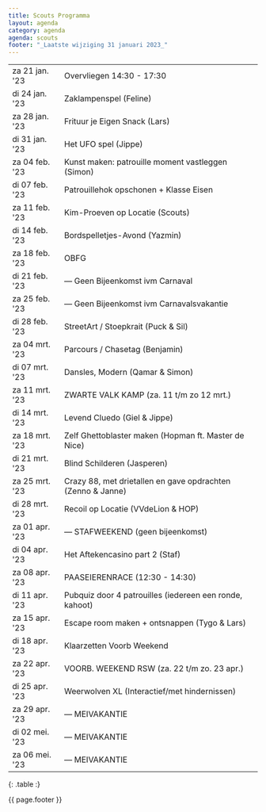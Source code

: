 ```yaml
---
title: Scouts Programma
layout: agenda
category: agenda
agenda: scouts
footer: "_Laatste wijziging 31 januari 2023_"
---
```


| | |
|---|---|
| za 21 jan. '23 | Overvliegen 14:30 - 17:30 |
| di 24 jan. '23 | Zaklampenspel (Feline) |
| za 28 jan. '23 | Frituur je Eigen Snack (Lars) |
| di 31 jan. '23 | Het UFO spel (Jippe) |
| za 04 feb. '23 | Kunst maken: patrouille moment vastleggen (Simon) |
| di 07 feb. '23 | Patrouillehok opschonen + Klasse Eisen |
| za 11 feb. '23 | Kim-Proeven op Locatie (Scouts) |
| di 14 feb. '23 | Bordspelletjes-Avond (Yazmin) |
| za 18 feb. '23 | OBFG |
| di 21 feb. '23 | — Geen Bijeenkomst ivm Carnaval |
| za 25 feb. '23 | — Geen Bijeenkomst ivm Carnavalsvakantie |
| di 28 feb. '23 | StreetArt / Stoepkrait (Puck & Sil) |
| za 04 mrt. '23 | Parcours / Chasetag (Benjamin) |
| di 07 mrt. '23 | Dansles, Modern (Qamar & Simon) |
| za 11 mrt. '23 | ZWARTE VALK KAMP (za. 11 t/m zo 12 mrt.) |
| di 14 mrt. '23 | Levend Cluedo (Giel & Jippe) |
| za 18 mrt. '23 | Zelf Ghettoblaster maken (Hopman ft. Master de Nice) |
| di 21 mrt. '23 | Blind Schilderen (Jasperen) |
| za 25 mrt. '23 | Crazy 88, met drietallen en gave opdrachten (Zenno & Janne) |
| di 28 mrt. '23 | Recoil op Locatie (VVdeLion & HOP) |
| za 01 apr. '23 | — STAFWEEKEND (geen bijeenkomst) |
| di 04 apr. '23 | Het Aftekencasino part 2 (Staf) |
| za 08 apr. '23 | PAASEIERENRACE (12:30 - 14:30) |
| di 11 apr. '23 | Pubquiz door 4 patrouilles (iedereen een ronde, kahoot) |
| za 15 apr. '23 | Escape room maken + ontsnappen (Tygo & Lars) |
| di 18 apr. '23 | Klaarzetten Voorb Weekend |
| za 22 apr. '23 | VOORB. WEEKEND RSW (za. 22 t/m zo. 23 apr.) |
| di 25 apr. '23 | Weerwolven XL (Interactief/met hindernissen) |
| za 29 apr. '23 | — MEIVAKANTIE |
| di 02 mei. '23 | — MEIVAKANTIE |
| za 06 mei. '23 | — MEIVAKANTIE |
{: .table :}

{{ page.footer }}


